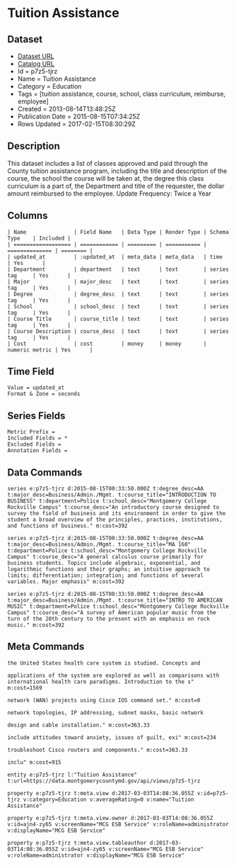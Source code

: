 # Tuition Assistance

## Dataset

* [Dataset URL](https://data.montgomerycountymd.gov/api/views/p7z5-tjrz/rows.json?accessType=DOWNLOAD)
* [Catalog URL](https://catalog.data.gov/dataset/tuition-assistance-5fc94)
* Id = p7z5-tjrz
* Name = Tuition Assistance
* Category = Education
* Tags = [tuition assistance, course, school, class curriculum, reimburse, employee]
* Created = 2013-08-14T13:48:25Z
* Publication Date = 2015-08-15T07:34:25Z
* Rows Updated = 2017-02-15T08:30:29Z

## Description

This dataset includes a list of classes approved and paid through the County tuition assistance program, including the title and description of the course, the school the course will be taken at, the degree this class curriculum is a part of, the Department and title of the requester, the dollar amount reimbursed to the employee.  Update Frequency:  Twice a Year

## Columns

```ls
| Name               | Field Name   | Data Type | Render Type | Schema Type    | Included | 
| ================== | ============ | ========= | =========== | ============== | ======== | 
| updated_at         | :updated_at  | meta_data | meta_data   | time           | Yes      | 
| Department         | department   | text      | text        | series tag     | Yes      | 
| Major              | major_desc   | text      | text        | series tag     | Yes      | 
| Degree             | degree_desc  | text      | text        | series tag     | Yes      | 
| School             | school_desc  | text      | text        | series tag     | Yes      | 
| Course Title       | course_title | text      | text        | series tag     | Yes      | 
| Course Description | course_desc  | text      | text        | series tag     | Yes      | 
| Cost               | cost         | money     | money       | numeric metric | Yes      | 
```

## Time Field

```ls
Value = updated_at
Format & Zone = seconds
```

## Series Fields

```ls
Metric Prefix = 
Included Fields = *
Excluded Fields = 
Annotation Fields = 
```

## Data Commands

```ls
series e:p7z5-tjrz d:2015-08-15T00:33:50.000Z t:degree_desc=AA t:major_desc=Business/Admin./Mgmt. t:course_title="INTRODUCTION TO BUSINESS" t:department=Police t:school_desc="Montgomery College Rockville Campus" t:course_desc="An introductory course designed to survey the field of business and its environment in order to give the student a broad overview of the principles, practices, institutions, and functions of business." m:cost=392

series e:p7z5-tjrz d:2015-08-15T00:33:50.000Z t:degree_desc=AA t:major_desc=Business/Admin./Mgmt. t:course_title="MA 160" t:department=Police t:school_desc="Montgomery College Rockville Campus" t:course_desc="A general calculus course primarily for business students. Topics include algebraic, exponential, and logarithmic functions and their graphs; an intuitive approach to limits; differentiation; integration; and functions of several variables. Major emphasis" m:cost=392

series e:p7z5-tjrz d:2015-08-15T00:33:50.000Z t:degree_desc=AA t:major_desc=Business/Admin./Mgmt. t:course_title="INTRO TO AMERICAN MUSIC" t:department=Police t:school_desc="Montgomery College Rockville Campus" t:course_desc="A survey of American popular music from the turn of the 20th century to the present with an emphasis on rock music." m:cost=392
```

## Meta Commands

```ls
the United States health care system is studied. Concepts and 

applications of the system are explored as well as comparisons with international health care paradigms. Introduction to the s" m:cost=1569

network (WAN) projects using Cisco IOS command set." m:cost=0

network topologies, IP addressing, subnet masks, basic network 

design and cable installation." m:cost=363.33

include attitudes toward anxiety, issues of guilt, exi" m:cost=234

troubleshoot Cisco routers and components." m:cost=363.33

inclu" m:cost=915

entity e:p7z5-tjrz l:"Tuition Assistance" t:url=https://data.montgomerycountymd.gov/api/views/p7z5-tjrz

property e:p7z5-tjrz t:meta.view d:2017-03-03T14:08:36.055Z v:id=p7z5-tjrz v:category=Education v:averageRating=0 v:name="Tuition Assistance"

property e:p7z5-tjrz t:meta.view.owner d:2017-03-03T14:08:36.055Z v:id=ajn4-zy65 v:screenName="MCG ESB Service" v:roleName=administrator v:displayName="MCG ESB Service"

property e:p7z5-tjrz t:meta.view.tableauthor d:2017-03-03T14:08:36.055Z v:id=ajn4-zy65 v:screenName="MCG ESB Service" v:roleName=administrator v:displayName="MCG ESB Service"
```